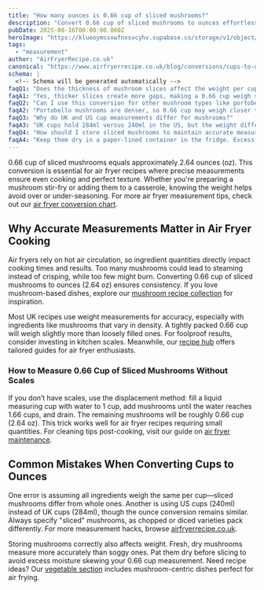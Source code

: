 ```yaml
---
title: "How many ounces is 0.66 cup of sliced mushrooms?"
description: "Convert 0.66 cup of sliced mushrooms to ounces effortlessly with our air fryer-friendly guide. Perfect for recipes!"
pubDate: 2025-08-16T00:00:00.000Z
heroImage: "https://klueoymssxwfnxsvcyhv.supabase.co/storage/v1/object/public/Shmucket/how-many-ounces-is-0-66-cup-sliced-mushrooms.webp"
tags:
  - "measurement"
author: "AirFryerRecipe.co.uk"
canonical: "https://www.airfryerrecipe.co.uk/blog/conversions/cups-to-ounces/how-many-ounces-is-0-66-cup-sliced-mushrooms"
schema: |
  <!-- Schema will be generated automatically -->
faqQ1: "Does the thickness of mushroom slices affect the weight per cup?"
faqA1: "Yes, thicker slices create more gaps, making a 0.66 cup weigh slightly less than finely sliced mushrooms. For air fryer recipes, aim for uniform slices to ensure even cooking and accurate measurements."
faqQ2: "Can I use this conversion for other mushroom types like portobello or shiitake?"
faqA2: "Portobello mushrooms are denser, so 0.66 cup may weigh closer to 3 oz. Shiitakes are lighter—about 2.2 oz per 0.66 cup. Always adjust seasoning and cooking times accordingly in your air fryer."
faqQ3: "Why do UK and US cup measurements differ for mushrooms?"
faqA3: "UK cups hold 284ml versus 240ml in the US, but the weight difference is minimal for sliced mushrooms (around 0.1 oz). Stick to weight (ounces) for precision in air fryer recipes."
faqQ4: "How should I store sliced mushrooms to maintain accurate measurements?"
faqA4: "Keep them dry in a paper-lined container in the fridge. Excess moisture adds weight, skewing your 0.66 cup measurement. Pat them dry before use for consistent air fryer results."
---
```

<p>0.66 cup of sliced mushrooms equals approximately 2.64 ounces (oz). This conversion is essential for air fryer recipes where precise measurements ensure even cooking and perfect texture. Whether you're preparing a mushroom stir-fry or adding them to a casserole, knowing the weight helps avoid over or under-seasoning. For more air fryer measurement tips, check out our <a href=https://www.airfryerrecipe.co.uk/air-fryer-conversion-chart>air fryer conversion chart</a>.</p>  

<h2>Why Accurate Measurements Matter in Air Fryer Cooking</h2>  
<p>Air fryers rely on hot air circulation, so ingredient quantities directly impact cooking times and results. Too many mushrooms could lead to steaming instead of crisping, while too few might burn. Converting 0.66 cup of sliced mushrooms to ounces (2.64 oz) ensures consistency. If you love mushroom-based dishes, explore our <a href=https://www.airfryerrecipe.co.uk/recipe-category/mushrooms>mushroom recipe collection</a> for inspiration.</p>  

<p>Most UK recipes use weight measurements for accuracy, especially with ingredients like mushrooms that vary in density. A tightly packed 0.66 cup will weigh slightly more than loosely filled ones. For foolproof results, consider investing in kitchen scales. Meanwhile, our <a href=https://www.airfryerrecipe.co.uk/recipes>recipe hub</a> offers tailored guides for air fryer enthusiasts.</p>  

<h3>How to Measure 0.66 Cup of Sliced Mushrooms Without Scales</h3>  
<p>If you don’t have scales, use the displacement method: fill a liquid measuring cup with water to 1 cup, add mushrooms until the water reaches 1.66 cups, and drain. The remaining mushrooms will be roughly 0.66 cup (2.64 oz). This trick works well for air fryer recipes requiring small quantities. For cleaning tips post-cooking, visit our guide on <a href=https://www.airfryerrecipe.co.uk/air-fryer-cleaner>air fryer maintenance</a>.</p>  

<h2>Common Mistakes When Converting Cups to Ounces</h2>  
<p>One error is assuming all ingredients weigh the same per cup—sliced mushrooms differ from whole ones. Another is using US cups (240ml) instead of UK cups (284ml), though the ounce conversion remains similar. Always specify "sliced" mushrooms, as chopped or diced varieties pack differently. For more measurement hacks, browse <a href=https://www.airfryerrecipe.co.uk>airfryerrecipe.co.uk</a>.</p>  

<p>Storing mushrooms correctly also affects weight. Fresh, dry mushrooms measure more accurately than soggy ones. Pat them dry before slicing to avoid excess moisture skewing your 0.66 cup measurement. Need recipe ideas? Our <a href=https://www.airfryerrecipe.co.uk/recipe-category/vegetables>vegetable section</a> includes mushroom-centric dishes perfect for air frying.</p>
